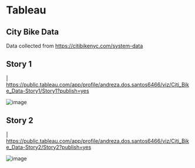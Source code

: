 # Tableau

## City Bike Data
Data collected from https://citibikenyc.com/system-data 

## Story 1

  | https://public.tableau.com/app/profile/andreza.dos.santos6466/viz/Citi_Bike_Data-Story1/Story1?publish=yes

![image](https://user-images.githubusercontent.com/114877740/229651325-192b3471-f9d5-443f-885e-48363c695498.png)

## Story 2

   | https://public.tableau.com/app/profile/andreza.dos.santos6466/viz/Citi_Bike_Data-Story2/Story2?publish=yes

![image](https://user-images.githubusercontent.com/114877740/229651418-f0d6bb51-ae90-4925-847d-896165290be8.png)

